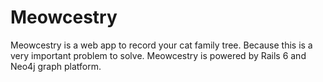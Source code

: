 # Meowcestry

Meowcestry is a web app to record your cat family tree. Because this is a very important problem to solve. Meowcestry is powered by Rails 6 and Neo4j graph platform.
